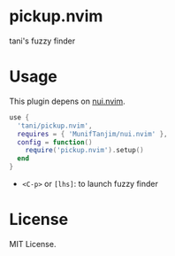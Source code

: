 # pickup.nvim

tani's fuzzy finder

# Usage

This plugin depens on [nui.nvim](https://github.com/MunifTanjim/nui.nvim).

```lua
use {
  'tani/pickup.nvim',
  requires = { 'MunifTanjim/nui.nvim' },
  config = function()
    require('pickup.nvim').setup()
  end
}
```

- `<C-p>` or `[lhs]`: to launch fuzzy finder

# License

MIT License.
